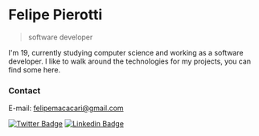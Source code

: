 # Felipe Pierotti

>software developer

I'm 19, currently studying computer science and working as a software developer. 
I like to walk around the technologies for my projects, you can find some here.

### Contact
E-mail:
felipemacacari@gmail.com

[![Twitter Badge](https://img.shields.io/badge/-Tweet-6633cc?style=flat-square&labelColor=6633cc&logo=twitter&logoColor=white&link=https://twitter.com/fefe_pierotti)](https://twitter.com/PierottiFelipe)
[![Linkedin Badge](https://img.shields.io/badge/-Linked_In-6633cc?style=flat-square&logo=Linkedin&logoColor=white&link=https://www.linkedin.com/in/felipe-pierotti-1104531b7/)](https://www.linkedin.com/in/felipe-pierotti-1104531b7/)
